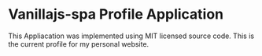 # Vanillajs-spa Profile Application

This Appliacation was implemented using MIT licensed source code. This is the current profile for my personal website.
